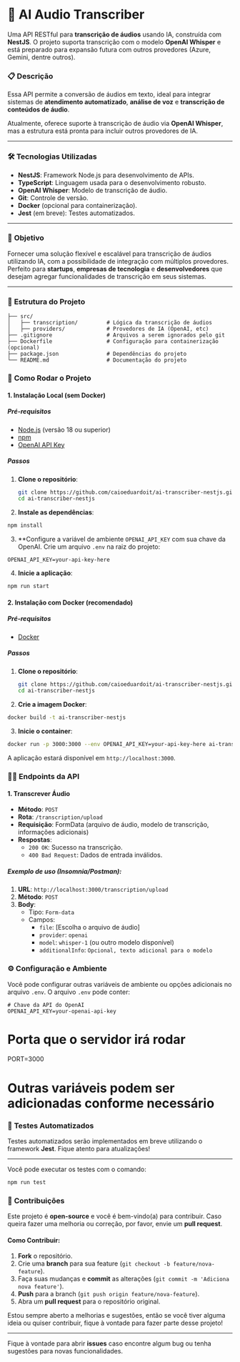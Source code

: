 # 🚀 **AI Audio Transcriber**

Uma API RESTful para **transcrição de áudios** usando IA, construída com **NestJS**. O projeto suporta transcrição com o modelo **OpenAI Whisper** e está preparado para expansão futura com outros provedores (Azure, Gemini, dentre outros).

### 📋 **Descrição**
Essa API permite a conversão de áudios em texto, ideal para integrar sistemas de **atendimento automatizado**, **análise de voz** e **transcrição de conteúdos de áudio**.

Atualmente, oferece suporte à transcrição de áudio via **OpenAI Whisper**, mas a estrutura está pronta para incluir outros provedores de IA.

---

### 🛠️ **Tecnologias Utilizadas**
- **NestJS**: Framework Node.js para desenvolvimento de APIs.
- **TypeScript**: Linguagem usada para o desenvolvimento robusto.
- **OpenAI Whisper**: Modelo de transcrição de áudio.
- **Git**: Controle de versão.
- **Docker** (opcional para containerização).
- **Jest** (em breve): Testes automatizados.

---

### 🎯 **Objetivo**
Fornecer uma solução flexível e escalável para transcrição de áudios utilizando IA, com a possibilidade de integração com múltiplos provedores. Perfeito para **startups**, **empresas de tecnologia** e **desenvolvedores** que desejam agregar funcionalidades de transcrição em seus sistemas.

---

### 📂 **Estrutura do Projeto**
```plaintext
├── src/
│   ├── transcription/         # Lógica da transcrição de áudios
│   ├── providers/             # Provedores de IA (OpenAI, etc)
├── .gitignore                 # Arquivos a serem ignorados pelo git
├── Dockerfile                 # Configuração para containerização (opcional)
├── package.json               # Dependências do projeto
└── README.md                  # Documentação do projeto
```

### 🚀 **Como Rodar o Projeto**

#### 1. **Instalação Local (sem Docker)**

##### Pré-requisitos

- [Node.js](https://nodejs.org/) (versão 18 ou superior)
- [npm](https://www.npmjs.com/)
- [OpenAI API Key](https://beta.openai.com/account/api-keys)

##### Passos

1. **Clone o repositório**:

   ```bash
   git clone https://github.com/caioeduardoit/ai-transcriber-nestjs.git
   cd ai-transcriber-nestjs
   ```

2. **Instale as dependências**:
  ```bash
  npm install
  ```

3. **Configure a variável de ambiente `OPENAI_API_KEY` com sua chave da OpenAI. Crie um arquivo `.env` na raiz do projeto:
  ```env
  OPENAI_API_KEY=your-api-key-here
  ```

4. **Inicie a aplicação**:
  ```bash
  npm run start
  ```


#### 2. **Instalação com Docker (recomendado)**

##### Pré-requisitos

- [Docker](https://www.docker.com/)

##### Passos

1. **Clone o repositório**:
   ```bash
   git clone https://github.com/caioeduardoit/ai-transcriber-nestjs.git
   cd ai-transcriber-nestjs
   ```

2. **Crie a imagem Docker**:
  ```bash
  docker build -t ai-transcriber-nestjs
  ```

3. **Inicie o container**:
  ```bash
  docker run -p 3000:3000 --env OPENAI_API_KEY=your-api-key-here ai-transcriber-nestjs
  ```

A aplicação estará disponível em `http://localhost:3000`.


### 🧑‍💻 **Endpoints da API**

#### 1. **Transcrever Áudio**

- **Método**: `POST`
- **Rota**: `/transcription/upload`
- **Requisição**: FormData (arquivo de áudio, modelo de transcrição, informações adicionais)
- **Respostas**:
  - `200 OK`: Sucesso na transcrição.
  - `400 Bad Request`: Dados de entrada inválidos.

##### Exemplo de uso (Insomnia/Postman):
1. **URL**: `http://localhost:3000/transcription/upload`
2. **Método**: `POST`
3. **Body**:
   - Tipo: `Form-data`
   - Campos:
     - `file`: [Escolha o arquivo de áudio]
     - `provider`: `openai`
     - `model`: `whisper-1` (ou outro modelo disponível)
     - `additionalInfo`: `Opcional, texto adicional para o modelo`


### ⚙️ **Configuração e Ambiente**

Você pode configurar outras variáveis de ambiente ou opções adicionais no arquivo `.env`. O arquivo `.env` pode conter:

```env
# Chave da API do OpenAI
OPENAI_API_KEY=your-openai-api-key
```

# Porta que o servidor irá rodar
PORT=3000

# Outras variáveis podem ser adicionadas conforme necessário


### 🧪 **Testes Automatizados**

Testes automatizados serão implementados em breve utilizando o framework **Jest**. Fique atento para atualizações!

---

Você pode executar os testes com o comando:

```bash
npm run test
```


### 📢 **Contribuições**

Este projeto é **open-source** e você é bem-vindo(a) para contribuir. Caso queira fazer uma melhoria ou correção, por favor, envie um **pull request**.

#### Como Contribuir:

1. **Fork** o repositório.
2. Crie uma **branch** para sua feature (`git checkout -b feature/nova-feature`).
3. Faça suas mudanças e **commit** as alterações (`git commit -m 'Adiciona nova feature'`).
4. **Push** para a branch (`git push origin feature/nova-feature`).
5. Abra um **pull request** para o repositório original.

Estou sempre aberto a melhorias e sugestões, então se você tiver alguma ideia ou quiser contribuir, fique à vontade para fazer parte desse projeto!

---

Fique à vontade para abrir **issues** caso encontre algum bug ou tenha sugestões para novas funcionalidades.
